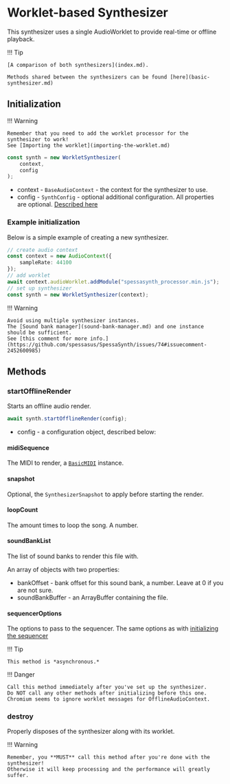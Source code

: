 # Worklet-based Synthesizer

This synthesizer uses a single AudioWorklet to provide real-time or offline playback.

!!! Tip

    [A comparison of both synthesizers](index.md).
    
    Methods shared between the synthesizers can be found [here](basic-synthesizer.md)





## Initialization

!!! Warning

    Remember that you need to add the worklet processor for the synthesizer to work!
    See [Importing the worklet](importing-the-worklet.md)

```ts
const synth = new WorkletSynthesizer(
    context,
    config
);
```

- context - `BaseAudioContext` - the context for the synthesizer to use.
- config - `SynthConfig` - optional additional configuration. All properties are optional. [Described here](basic-synthesizer.md#configuration-object)


### Example initialization

Below is a simple example of creating a new synthesizer.

```ts
// create audio context
const context = new AudioContext({
    sampleRate: 44100
});
// add worklet
await context.audioWorklet.addModule("spessasynth_processor.min.js");
// set up synthesizer
const synth = new WorkletSynthesizer(context);
```

!!! Warning

    Avoid using multiple synthesizer instances.
    The [Sound bank manager](sound-bank-manager.md) and one instance should be sufficient.
    See [this comment for more info.](https://github.com/spessasus/SpessaSynth/issues/74#issuecomment-2452600985)    

## Methods

### startOfflineRender

Starts an offline audio render.

```ts
await synth.startOfflineRender(config);
```

- config - a configuration object, described below:

#### midiSequence

The MIDI to render, a [`BasicMIDI`](https://spessasus.github.io/spessasynth_core/midi/) instance.

#### snapshot

Optional, the `SynthesizerSnapshot` to apply before starting the render.

#### loopCount

The amount times to loop the song. A number.

#### soundBankList

The list of sound banks to render this file with.

An array of objects with two properties:
- bankOffset - bank offset for this sound bank, a number. Leave at 0 if you are not sure.
- soundBankBuffer - an ArrayBuffer containing the file.


#### sequencerOptions

The options to pass to the sequencer. The same options as with [initializing the sequencer](../sequencer/index.md#initialization)


!!! Tip

    This method is *asynchronous.*

!!! Danger

    Call this method immediately after you've set up the synthesizer.
    Do NOT call any other methods after initializing before this one.
    Chromium seems to ignore worklet messages for OfflineAudioContext.
    

### destroy

Properly disposes of the synthesizer along with its worklet.


!!! Warning

    Remember, you **MUST** call this method after you're done with the synthesizer!
    Otherwise it will keep processing and the performance will greatly suffer.